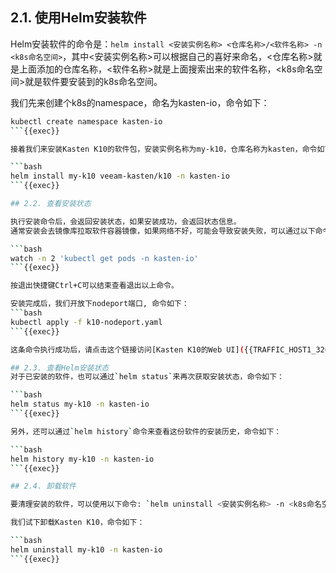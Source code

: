 
## 2.1. 使用Helm安装软件

Helm安装软件的命令是：`helm install <安装实例名称> <仓库名称>/<软件名称> -n <k8s命名空间>`，其中<安装实例名称>可以根据自己的喜好来命名，<仓库名称>就是上面添加的仓库名称，<软件名称>就是上面搜索出来的软件名称，<k8s命名空间>就是软件要安装到的k8s命名空间。

我们先来创建个k8s的namespace，命名为kasten-io，命令如下：

```bash
kubectl create namespace kasten-io
```{{exec}}

接着我们来安装Kasten K10的软件包，安装实例名称为my-k10，仓库名称为kasten，命令如下：

```bash
helm install my-k10 veeam-kasten/k10 -n kasten-io
```{{exec}}

## 2.2. 查看安装状态

执行安装命令后，会返回安装状态，如果安装成功，会返回状态信息。
通常安装会去镜像库拉取软件容器镜像，如果网络不好，可能会导致安装失败，可以通过以下命令查看安装状态：

```bash
watch -n 2 'kubectl get pods -n kasten-io'
```{{exec}}

按退出快捷键Ctrl+C可以结束查看退出以上命令。

安装完成后，我们开放下nodeport端口, 命令如下：
```bash
kubectl apply -f k10-nodeport.yaml
```{{exec}}

这条命令执行成功后，请点击这个链接访问[Kasten K10的Web UI]({{TRAFFIC_HOST1_32000}}/k10/#/)

## 2.3. 查看Helm安装状态
对于已安装的软件，也可以通过`helm status`来再次获取安装状态，命令如下：

```bash
helm status my-k10 -n kasten-io
```{{exec}}

另外，还可以通过`helm history`命令来查看这份软件的安装历史，命令如下：

```bash
helm history my-k10 -n kasten-io
```{{exec}}

## 2.4. 卸载软件

要清理安装的软件，可以使用以下命令: `helm uninstall <安装实例名称> -n <k8s命名空间>`

我们试下卸载Kasten K10，命令如下：

```bash
helm uninstall my-k10 -n kasten-io
```{{exec}}


